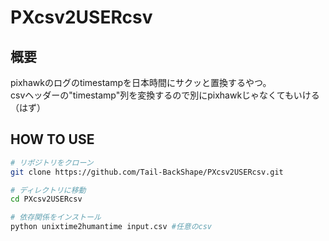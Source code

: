 # PXcsv2USERcsv

## 概要
pixhawkのログのtimestampを日本時間にサクッと置換するやつ。  
csvヘッダーの"timestamp"列を変換するので別にpixhawkじゃなくてもいける（はず）  

## HOW TO USE

```bash
# リポジトリをクローン
git clone https://github.com/Tail-BackShape/PXcsv2USERcsv.git

# ディレクトリに移動
cd PXcsv2USERcsv

# 依存関係をインストール
python unixtime2humantime input.csv #任意のcsv
